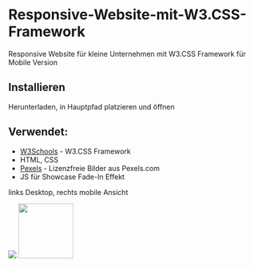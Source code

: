 # Responsive-Website-mit-W3.CSS-Framework

Responsive Website für kleine Unternehmen mit W3.CSS Framework für Mobile Version

## Installieren

Herunterladen, in Hauptpfad platzieren und öffnen

## Verwendet:

* [W3Schools](https://www.w3schools.com/w3css/) - W3.CSS Framework
* HTML, CSS
* [Pexels](https://www.pexels.com) - Lizenzfreie Bilder aus Pexels.com
* JS für Showcase Fade-In Effekt

<p>links Desktop, rechts mobile Ansicht</p>
<p align="top">
  <img src="[![index.png](https://s19.postimg.org/nz7x2xzqb/index.png)](https://postimg.org/image/wu8rdgoin/)"/>
  <img src="https://s19.postimg.org/bymh27sbn/mobile.png" width="110"/>
</p>
